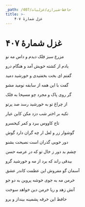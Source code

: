 ```yaml
---
_path: /حافظ-شیرازی/غزلیات/407
title: >-
    غزل شمارهٔ ۴۰۷
---
```

# غزل شمارهٔ ۴۰۷

<div class="b" id="bn1"><div class="m1"><p>مزرع سبز فلک دیدم و داس مه نو</p></div>
<div class="m2"><p>یادم از کشته خویش آمد و هنگام درو</p></div></div>
<div class="b" id="bn2"><div class="m1"><p>گفتم ای بخت بخفتیدی و خورشید دمید</p></div>
<div class="m2"><p>گفت با این همه از سابقه نومید مشو</p></div></div>
<div class="b" id="bn3"><div class="m1"><p>گر روی پاک و مجرد چو مسیحا به فلک</p></div>
<div class="m2"><p>از چراغ تو به خورشید رسد صد پرتو</p></div></div>
<div class="b" id="bn4"><div class="m1"><p>تکیه بر اختر شب دزد مکن کاین عیار</p></div>
<div class="m2"><p>تاج کاووس ببرد و کمر کیخسرو</p></div></div>
<div class="b" id="bn5"><div class="m1"><p>گوشوار زر و لعل ار چه گران دارد گوش</p></div>
<div class="m2"><p>دور خوبی گذران است نصیحت بشنو</p></div></div>
<div class="b" id="bn6"><div class="m1"><p>چشم بد دور ز خال تو که در عرصه حسن</p></div>
<div class="m2"><p>بیدقی راند که برد از مه و خورشید گرو</p></div></div>
<div class="b" id="bn7"><div class="m1"><p>آسمان گو مفروش این عظمت کاندر عشق</p></div>
<div class="m2"><p>خرمن مه به جوی خوشه پروین به دو جو</p></div></div>
<div class="b" id="bn8"><div class="m1"><p>آتش زهد و ریا خرمن دین خواهد سوخت</p></div>
<div class="m2"><p>حافظ این خرقه پشمینه بینداز و برو</p></div></div>
